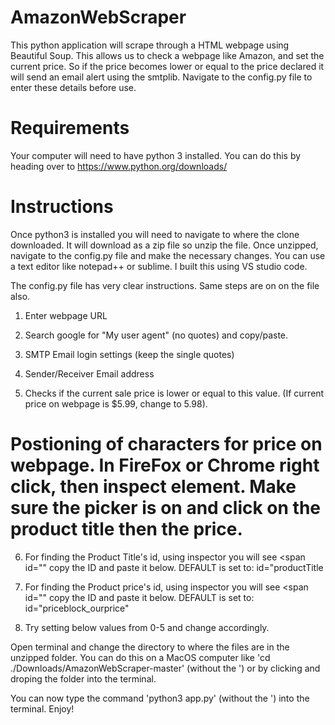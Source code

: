 # AmazonWebScraper
This python application will scrape through a HTML webpage using Beautiful Soup. This allows us to check a webpage like Amazon, and set the current price. So if the price becomes lower or equal to the price declared it will send an email alert using the smtplib. Navigate to the config.py file to enter these details before use.

# Requirements
Your computer will need to have python 3 installed. You can do this by heading over to https://www.python.org/downloads/

# Instructions
Once python3 is installed you will need to navigate to where the clone downloaded. It will download as a zip file so unzip the file. Once unzipped, navigate to the config.py file and make the necessary changes. You can use a text editor like notepad++ or sublime. I built this using VS studio code.

The config.py file has very clear instructions. Same steps are on on the file also.

1.  Enter webpage URL 

2.  Search google for "My user agent" (no quotes) and copy/paste.

3.  SMTP Email login settings (keep the single quotes)

4.  Sender/Receiver Email address
 
5.  Checks if the current sale price is lower or equal to this value. (If current price on webpage is $5.99, change to 5.98). 

# Postioning of characters for price on webpage. In FireFox or Chrome right click, then inspect element. Make sure the picker is on and click on the product title then the price.

6.  For finding the Product Title's id, using inspector you will see <span id="" copy the ID and paste it below. DEFAULT is set to: id="productTitle

7.  For finding the Product price's id, using inspector you will see <span id="" copy the ID and paste it below. DEFAULT is set to: id="priceblock_ourprice"

8.  Try setting below values from 0-5 and change accordingly.

Open terminal and change the directory to where the files are in the unzipped folder. You can do this on a MacOS computer like 'cd ./Downloads/AmazonWebScraper-master' (without the ') or by clicking and droping the folder into the terminal.

You can now type the command 'python3 app.py' (without the ') into the terminal. 
Enjoy!
